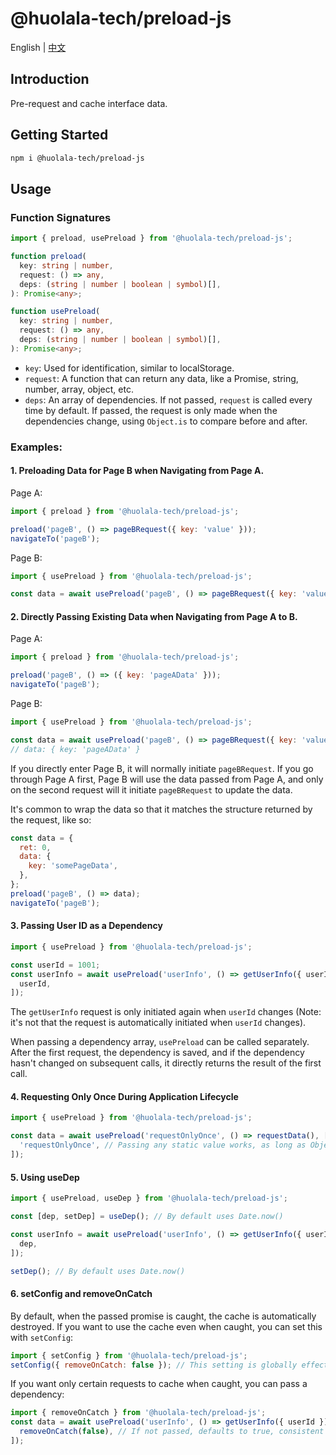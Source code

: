 # @huolala-tech/preload-js

English | [中文](./README.md)

## Introduction

Pre-request and cache interface data.

## Getting Started

```bash
npm i @huolala-tech/preload-js
```

## Usage

### Function Signatures

```typescript
import { preload, usePreload } from '@huolala-tech/preload-js';

function preload(
  key: string | number,
  request: () => any,
  deps: (string | number | boolean | symbol)[],
): Promise<any>;

function usePreload(
  key: string | number,
  request: () => any,
  deps: (string | number | boolean | symbol)[],
): Promise<any>;
```

- `key`: Used for identification, similar to localStorage.
- `request`: A function that can return any data, like a Promise, string, number, array, object, etc.
- `deps`: An array of dependencies. If not passed, `request` is called every time by default. If passed, the request is only made when the dependencies change, using `Object.is` to compare before and after.

### Examples:

#### 1. Preloading Data for Page B when Navigating from Page A.

Page A:

```javascript
import { preload } from '@huolala-tech/preload-js';

preload('pageB', () => pageBRequest({ key: 'value' }));
navigateTo('pageB');
```

Page B:

```javascript
import { usePreload } from '@huolala-tech/preload-js';

const data = await usePreload('pageB', () => pageBRequest({ key: 'value' }));
```

#### 2. Directly Passing Existing Data when Navigating from Page A to B.

Page A:

```javascript
import { preload } from '@huolala-tech/preload-js';

preload('pageB', () => ({ key: 'pageAData' }));
navigateTo('pageB');
```

Page B:

```javascript
import { usePreload } from '@huolala-tech/preload-js';

const data = await usePreload('pageB', () => pageBRequest({ key: 'value' }));
// data: { key: 'pageAData' }
```

If you directly enter Page B, it will normally initiate `pageBRequest`. If you go through Page A first, Page B will use the data passed from Page A, and only on the second request will it initiate `pageBRequest` to update the data.

It's common to wrap the data so that it matches the structure returned by the request, like so:

```javascript
const data = {
  ret: 0,
  data: {
    key: 'somePageData',
  },
};
preload('pageB', () => data);
navigateTo('pageB');
```

#### 3. Passing User ID as a Dependency

```javascript
import { usePreload } from '@huolala-tech/preload-js';

const userId = 1001;
const userInfo = await usePreload('userInfo', () => getUserInfo({ userId }), [
  userId,
]);
```

The `getUserInfo` request is only initiated again when `userId` changes (Note: it's not that the request is automatically initiated when `userId` changes).

When passing a dependency array, `usePreload` can be called separately. After the first request, the dependency is saved, and if the dependency hasn't changed on subsequent calls, it directly returns the result of the first call.

#### 4. Requesting Only Once During Application Lifecycle

```javascript
import { usePreload } from '@huolala-tech/preload-js';

const data = await usePreload('requestOnlyOnce', () => requestData(), [
  'requestOnlyOnce', // Passing any static value works, as long as Object.is comparison does not change, the cache will be returned.
]);
```

#### 5. Using useDep

```javascript
import { usePreload, useDep } from '@huolala-tech/preload-js';

const [dep, setDep] = useDep(); // By default uses Date.now()

const userInfo = await usePreload('userInfo', () => getUserInfo({ userId }), [
  dep,
]);

setDep(); // By default uses Date.now()
```

#### 6. setConfig and removeOnCatch

By default, when the passed promise is caught, the cache is automatically destroyed. If you want to use the cache even when caught, you can set this with `setConfig`:

```javascript
import { setConfig } from '@huolala-tech/preload-js';
setConfig({ removeOnCatch: false }); // This setting is globally effective.
```

If you want only certain requests to cache when caught, you can pass a dependency:

```javascript
import { removeOnCatch } from '@huolala-tech/preload-js';
const data = await usePreload('userInfo', () => getUserInfo({ userId }), [
  removeOnCatch(false), // If not passed, defaults to true, consistent with the default value of the global configuration.
]);
```
